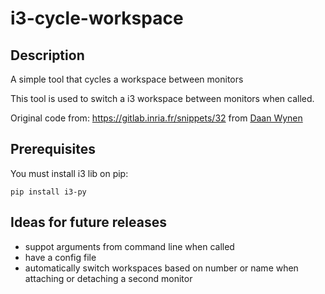 # i3-cycle-workspace


## Description

A simple tool that cycles a workspace between monitors

This tool is used to switch a i3 workspace between monitors when called.

Original code from: https://gitlab.inria.fr/snippets/32 from [Daan Wynen](https://gitlab.inria.fr/dwynen)

## Prerequisites

You must install i3 lib on pip:
```
pip install i3-py
```

## Ideas for future releases

- suppot arguments from command line when called
- have a config file
- automatically switch workspaces based on number or name when attaching or detaching a second monitor
